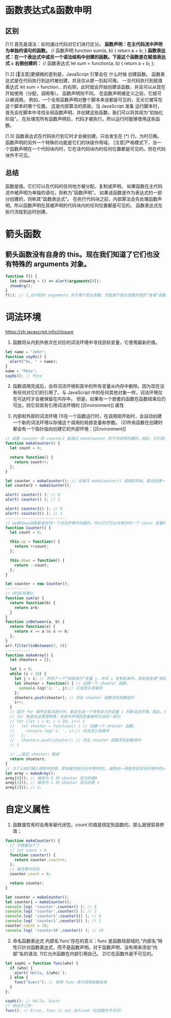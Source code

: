 <!--
 * @Author: your name
 * @Date: 2021-06-23 20:57:38
 * @LastEditTime: 2021-07-06 21:10:52
 * @LastEditors: Please set LastEditors
 * @Description: In User Settings Edit
 * @FilePath: /methodsAccumulation/JS/函数.md
-->
# 函数表达式&函数申明
## 区别
[1.1] 首先是语法：如何通过代码对它们进行区分。
<b>函数声明：在主代码流中声明为单独的语句的函数。</b>
// 函数声明
function sum(a, b) {
  return a + b;
}
<b>函数表达式：在一个表达式中或另一个语法结构中创建的函数。下面这个函数是在赋值表达式 = 右侧创建的：</b>
// 函数表达式
let sum = function(a, b) {
  return a + b;
};

[1.2]
[注意]更细微的差别是，JavaScript 引擎会在 什么时候 创建函数。
函数表达式是在代码执行到达时被创建，并且仅从那一刻起可用。
一旦代码执行到赋值表达式 let sum = function… 的右侧，此时就会开始创建该函数，并且可以从现在开始使用（分配，调用等）。
函数声明则不同。
在函数声明被定义之前，它就可以被调用。
例如，一个全局函数声明对整个脚本来说都是可见的，无论它被写在这个脚本的哪个位置。
这是内部算法的原故。当 JavaScript 准备 运行脚本时，首先会在脚本中寻找全局函数声明，并创建这些函数。我们可以将其视为“初始化阶段”。
在处理完所有函数声明后，代码才被执行。所以运行时能够使用这些函数。

[1.3]
函数表达式在代码执行到它时才会被创建。只会发生在 (*) 行。为时已晚。
函数声明的另外一个特殊的功能是它们的块级作用域。
[注意]严格模式下，当一个函数声明在一个代码块内时，它在该代码块内的任何位置都是可见的。但在代码块外不可见。

## 总结
函数是值。它们可以在代码的任何地方被分配，复制或声明。
如果函数在主代码流中被声明为单独的语句，则称为“函数声明”。
如果该函数是作为表达式的一部分创建的，则称其“函数表达式”。
在执行代码块之前，内部算法会先处理函数声明。所以函数声明在其被声明的代码块内的任何位置都是可见的。
函数表达式在执行流程到达时创建。

# 箭头函数
## 箭头函数没有自身的 this。现在我们知道了它们也没有特殊的 arguments 对象。
```js
function f() {
  let showArg = () => alert(arguments[0]);
  showArg();
}
f(1); // 1,访问到的 arguments 并不属于箭头函数，而是属于箭头函数外部的“普通”函数。
```
# 词法环境
https://zh.javascript.info/closure
1. 函数将从内到外依次在对应的词法环境中寻找目标变量，它使用最新的值。
```js
let name = "John";
function sayHi() {
  alert("Hi, " + name);
}
name = "Pete";
sayHi(); // Pete
```
2. 函数调用完成后，会将词法环境和其中的所有变量从内存中删除。因为现在没有任何对它们的引用了。与 JavaScript 中的任何其他对象一样，词法环境仅在可达时才会被保留在内存中。
但是，如果有一个嵌套的函数在函数结束后仍可达，则它将具有引用词法环境的 [[Environment]] 属性

3. 内部和外部的词法环境
(1)在一个函数运行时，在调用刚开始时，会自动创建一个新的词法环境以存储这个调用的局部变量和参数。
(2)所有函数在创建时都会有一个指针指向创建它的外部环境：[[Environment]]
```js
// 函数 counter 和 counter2 是通过 makeCounter 的不同调用创建的。因此，它们具有独立的外部词法环境，每一个都有自己的 count(上诉2)
function makeCounter() {
  let count = 0;

  return function() {
    return count++;
  };
}

let counter = makeCounter(); // 在每次 makeCounter() 调用的开始，都会创建一个新的词法环境对象，以存储该 makeCounter 运行时的变量(上述1)
let counter2 = makeCounter();

alert( counter() ); // 0
alert( counter() ); // 1

alert( counter2() ); // 0
alert( counter2() ); // 1
---------------------------
// up和down函数都是在同一个词法环境中创建的，所以它们可以共享对同一个 count 变量的访问
function Counter() {
  let count = 0;

  this.up = function() {
    return ++count;
  };

  this.down = function() {
    return --count;
  };
}

let counter = new Counter();
----------
// 闭包&柯理化
function sum(a) {
  return function(b) {
    return a+b;
  }
}
function inBetween(a, b) {
  return function(x) {
    return x >= a && x <= b;
  };
}
arr.filter(inBetween(3, 6))
-----------
function makeArmy() {
  let shooters = [];

  let i = 0;
  while (i < 10) {
    let j = i; // 声明了一个“局部迭代”变量 j，并将 i 复制到其中。原始类型是“按值”复制的，因此实际上我们得到的是属于当前循环迭代的独立的 i 的副本。
    let shooter = function() { // 创建一个 shooter 函数，
      console.log('i: ', j);// 应该显示其编号
    };
    shooters.push(shooter); // 将此 shooter 函数添加到数组中
    i++;
  }
  // 因为 for 循环在每次迭代中，都会生成一个带有自己的变量 i 的新词法环境。因此，在每次迭代中生成的 shooter 函数引用的都是自己的 i
  // for 构造在这里很特殊：在其中声明的变量被视为块的一部分
  // for (let i = 0; i < 10; i++) {
  //   let shooter = function() { // 创建一个 shooter 函数，
  //     console.log('i: ', i);// 应该显示其编号
  //   };
  //   shooters.push(shooter); // 将此 shooter 函数添加到数组中
  // }

  // ……返回 shooters 数组
  return shooters;
}
// 为了让她们输入理想中的值，即创建内部词法环境中的i，避免统一获取外部词法环境中的i=10
let army = makeArmy();
army[0](); // 编号为 0 的 shooter 显示的是0
army[1](); // 编号为 1 的 shooter 显示的是 1
army[2](); // 2。
```

# 自定义属性
1. 函数属性有时会用来替代闭包，count 的值是绑定到函数的，那么就很容易修改；
```js
function makeCounter() {
  // 不需要这个了
  // let count = 0
  function counter() {
    return counter.count++;
  };
  // 属性替代闭包
  counter.count = 0;

  return counter;
}

let counter = makeCounter();
let counter1 = makeCounter();
console.log( 'counter',counter() ); // 0
console.log( 'counter',counter() ); // 1
console.log( 'counter1',counter1() ); // 0
console.log( 'counter1',counter1() ); // 1
counter.count = 10;
console.log( 'counter10',counter() ); // 10
```
2. 命名函数表达式
内部名'func'存在的意义：func 是函数局部域的,“内部名”特性只针对函数表达式，而不是函数声明。对于函数声明，没有用来添加“内部”名的语法.
1)它允许函数在内部引用自己。
2)它在函数外是不可见的。
```js
let sayHi = function func(who) {
  if (who) {
    alert(`Hello, ${who}`);
  } else {
    func("Guest"); // 使用 func 再次调用函数自身
  }
};

sayHi(); // Hello, Guest
// 但这不工作：
func(); // Error, func is not defined（在函数外不可见）
```